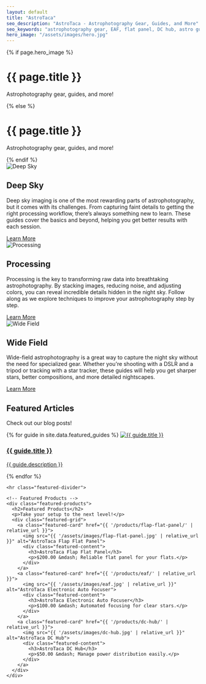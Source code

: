 ```yaml
---
layout: default
title: "AstroTaca"
seo_description: "AstroTaca - Astrophotography Gear, Guides, and More"
seo_keywords: "astrophotography gear, EAF, flat panel, DC hub, astro guides"
hero_image: "/assets/images/hero.jpg"
---
```


<!-- Hero Section -->
{% if page.hero_image %}
<div class="hero" style="background-image: url('{{ page.hero_image }}');" data-aos="fade-in">
  <div class="hero-overlay" style="background: rgba(0,0,0,0.4);"></div>
  <div class="hero-content">
    <h1>{{ page.title }}</h1>
    <p>Astrophotography gear, guides, and more!</p>
  </div>
</div>
{% else %}
<div class="hero" data-aos="fade-in">
  <div class="hero-overlay"></div>
  <div class="hero-content">
    <h1>{{ page.title }}</h1>
    <p>Astrophotography gear, guides, and more!</p>
  </div>
</div>
{% endif %}

<!-- Deep Sky Section (Image on the left) -->
<section class="info-section deep-sky-section">
  <div class="container">
    <div class="info-content" data-aos="fade-up" data-aos-delay="0" data-aos-duration="800">
      <div class="info-image">
        <img src="/assets/images/deep-sky.jpg" alt="Deep Sky">
      </div>
      <div class="info-text">
        <h2>Deep Sky</h2>
        <p>
          Deep sky imaging is one of the most rewarding parts of astrophotography, but it comes with its challenges. From capturing faint details to getting the right processing workflow, there’s always something new to learn. These guides cover the basics and beyond, helping you get better results with each session.
        </p>
        <a href="/deep-sky/" class="hero-button white">Learn More</a>
      </div>
    </div>
  </div>
</section>

<!-- Processing Section (Image on the right) -->
<section class="info-section processing-section">
  <div class="container">
    <div class="info-content" style="flex-direction: row-reverse;" data-aos="fade-up" data-aos-delay="0" data-aos-duration="800">
      <div class="info-image">
        <img src="/assets/images/processing.jpg" alt="Processing">
      </div>
      <div class="info-text">
        <h2>Processing</h2>
        <p>
          Processing is the key to transforming raw data into breathtaking astrophotography. By stacking images, reducing noise, and adjusting colors, you can reveal incredible details hidden in the night sky. Follow along as we explore techniques to improve your astrophotography step by step.
        </p>
        <a href="/processing/" class="hero-button white">Learn More</a>
      </div>
    </div>
  </div>
</section>

<!-- Wide Field Section (Image on the left) -->
<section class="info-section wide-field-section">
  <div class="container">
    <div class="info-content" data-aos="fade-up" data-aos-delay="0" data-aos-duration="800">
      <div class="info-image">
        <img src="/assets/images/wide-field.jpg" alt="Wide Field">
      </div>
      <div class="info-text">
        <h2>Wide Field</h2>
        <p>
          Wide-field astrophotography is a great way to capture the night sky without the need for specialized gear. Whether you're shooting with a DSLR and a tripod or tracking with a star tracker, these guides will help you get sharper stars, better compositions, and more detailed nightscapes.
        </p>
        <a href="/wide-field/" class="hero-button white">Learn More</a>
      </div>
    </div>
  </div>
</section>

<!-- Unified Featured Block (Featured Articles & Products) -->
<section class="featured-block unified" data-aos="fade-up">
  <div class="container featured-container unified">
    <!-- Featured Articles -->
    <div class="featured-articles">
      <h2>Featured Articles</h2>
      <p>Check out our blog posts!</p>
      <div class="featured-grid">
        {% for guide in site.data.featured_guides %}
          <a class="featured-card" href="{{ guide.url | relative_url }}">
            <img src="{{ guide.image | relative_url }}" alt="{{ guide.title }}">
            <div class="featured-content">
              <h3>{{ guide.title }}</h3>
              <p>{{ guide.description }}</p>
            </div>
          </a>
        {% endfor %}
      </div>
    </div>

    <hr class="featured-divider">

    <!-- Featured Products -->
    <div class="featured-products">
      <h2>Featured Products</h2>
      <p>Take your setup to the next level!</p>
      <div class="featured-grid">
        <a class="featured-card" href="{{ '/products/flap-flat-panel/' | relative_url }}">
          <img src="{{ '/assets/images/flap-flat-panel.jpg' | relative_url }}" alt="AstroTaca Flap Flat Panel">
          <div class="featured-content">
            <h3>AstroTaca Flap Flat Panel</h3>
            <p>$200.00 &mdash; Reliable flat panel for your flats.</p>
          </div>
        </a>
        <a class="featured-card" href="{{ '/products/eaf/' | relative_url }}">
          <img src="{{ '/assets/images/eaf.jpg' | relative_url }}" alt="AstroTaca Electronic Auto Focuser">
          <div class="featured-content">
            <h3>AstroTaca Electronic Auto Focuser</h3>
            <p>$100.00 &mdash; Automated focusing for clear stars.</p>
          </div>
        </a>
        <a class="featured-card" href="{{ '/products/dc-hub/' | relative_url }}">
          <img src="{{ '/assets/images/dc-hub.jpg' | relative_url }}" alt="AstroTaca DC Hub">
          <div class="featured-content">
            <h3>AstroTaca DC Hub</h3>
            <p>$50.00 &mdash; Manage power distribution easily.</p>
          </div>
        </a>
      </div>
    </div>
  </div>
</section>
